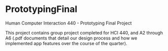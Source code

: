 # PrototypingFinal
Human Computer Interaction 440 - Prototyping Final Project

This project contains group project completed for HCI 440, and A2 through A6 (.pdf documents that detail our design process and how we implemented app features over the course of the quarter). 
